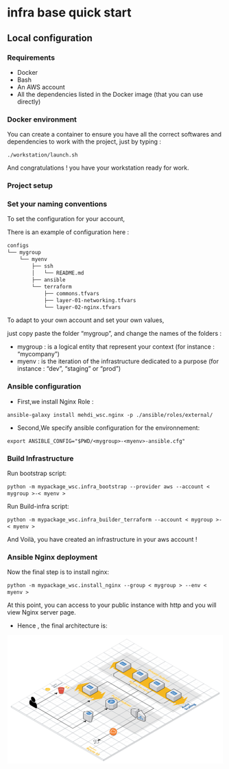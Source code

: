 # infra base quick start

## Local configuration

### Requirements

- Docker
- Bash
- An AWS account
- All the dependencies listed in the Docker image (that you can use directly)

### Docker environment

You can create a container to ensure you have all the correct softwares
and dependencies to work with the project, just by typing :

    ./workstation/launch.sh

And congratulations ! you have your workstation ready for work.

### Project setup

### Set your naming conventions

To set the configuration for your account,

There is an example of configuration here :

    configs
    └── mygroup
        └── myenv
            ├── ssh
            │   └── README.md
            ├── ansible
            └── terraform
                ├── commons.tfvars
                ├── layer-01-networking.tfvars
                └── layer-02-nginx.tfvars

To adapt to your own account and set your own values,

just copy paste the folder “mygroup”, and change the names of the
folders :

- mygroup : is a logical entity that represent your context (for instance : “mycompany”)
- myenv : is the iteration of the infrastructure dedicated to a purpose (for instance : “dev”, “staging” or “prod”)

### Ansible configuration

- First,we install Nginx Role :

<!-- -->

    ansible-galaxy install mehdi_wsc.nginx -p ./ansible/roles/external/

- Second,We specify ansible configuration for the environnement:

<!-- -->

    export ANSIBLE_CONFIG="$PWD/<mygroup>-<myenv>-ansible.cfg"

### Build Infrastructure

Run bootstrap script:

<!-- -->

    python -m mypackage_wsc.infra_bootstrap --provider aws --account < mygroup >-< myenv >

Run Build-infra script:

    python -m mypackage_wsc.infra_builder_terraform --account < mygroup >-< myenv >

And Voilà, you have created an infrastructure in your aws account !

### Ansible Nginx deployment

Now the final step is to install nginx:

    python -m mypackage_wsc.install_nginx --group < mygroup > --env < myenv >

At this point, you can access to your public instance with http and you
will view Nginx server page.

- Hence , the final architecture is:

![image](./architecture.png)
